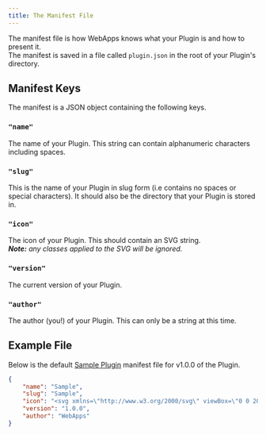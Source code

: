 ```yaml
---
title: The Manifest File
---
```


The manifest file is how WebApps knows what your Plugin is and how to present it.<br />
The manifest is saved in a file called `plugin.json` in the root of your Plugin's directory.

## Manifest Keys

The manifest is a JSON object containing the following keys.

### `"name"`
The name of your Plugin. This string can contain alphanumeric characters including spaces.

### `"slug"`
This is the name of your Plugin in slug form (i.e contains no spaces or special characters). It should also be the directory that your Plugin is stored in.

### `"icon"`
The icon of your Plugin. This should contain an SVG string.<br />
_**Note:** any classes applied to the SVG will be ignored._

### `"version"`
The current version of your Plugin.

### `"author"`
The author (you!) of your Plugin. This can only be a string at this time.


## Example File
Below is the default [Sample Plugin](#) manifest file for v1.0.0 of the Plugin.
```json title=plugin.json
{
    "name": "Sample",
    "slug": "Sample",
    "icon": "<svg xmlns=\"http://www.w3.org/2000/svg\" viewBox=\"0 0 20 20\" fill=\"currentColor\"><path d=\"M9.049 2.927c.3-.921 1.603-.921 1.902 0l1.07 3.292a1 1 0 00.95.69h3.462c.969 0 1.371 1.24.588 1.81l-2.8 2.034a1 1 0 00-.364 1.118l1.07 3.292c.3.921-.755 1.688-1.54 1.118l-2.8-2.034a1 1 0 00-1.175 0l-2.8 2.034c-.784.57-1.838-.197-1.539-1.118l1.07-3.292a1 1 0 00-.364-1.118L2.98 8.72c-.783-.57-.38-1.81.588-1.81h3.461a1 1 0 00.951-.69l1.07-3.292z\" /></svg>",
    "version": "1.0.0",
    "author": "WebApps"
}
```